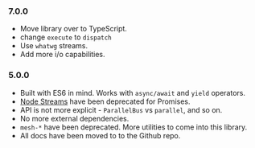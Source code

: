 ### 7.0.0

- Move library over to TypeScript.
- change `execute` to `dispatch`
- Use `whatwg` streams.
- Add more i/o capabilities.

### 5.0.0

- Built with ES6 in mind. Works with `async/await` and `yield` operators.
- [Node Streams](https://nodejs.org/api/stream.html) have been deprecated for Promises.
- API is not more explicit - `ParallelBus` vs `parallel`, and so on.
- No more external dependencies.
- `mesh-*` have been deprecated. More utilities to come into this library.
- All docs have been moved to to the Github repo.
